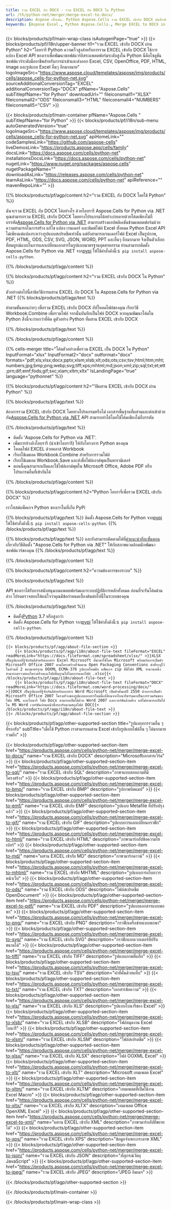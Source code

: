 ```yaml
---
title: รวม EXCEL กับ DOCX - รวม EXCEL กับ DOCX ใน Python
url: /th/python-net/merger/merge-excel-to-docx/ 
description: Aspose เอ็กเซล. Python Aspose.Cells รวม EXCEL เข้ากับ DOCX บันทึกฟอร์แมต Python รวม EXCEL เข้ากับรูปแบบ DOCX รวม EXCEL ไปที่ DOCX ใน Python รวม EXCEL
keywords: [Aspose Excel., Python Aspose.Cells., Merge EXCEL to DOCX in Python., Python Merge EXCEL to docx., Python Combine EXCEL to DOCX., EXCEL Merge]
---
```

{{< blocks/products/pf/main-wrap-class isAutogenPage="true" >}}
{{< blocks/products/pf/i18n/upper-banner h1="รวม EXCEL เข้ากับ DOCX ผ่าน Python" h2="ไลบรารี Python ความเร็วสูงสำหรับการรวม EXCEL เข้ากับ DOCX ใช้การแปลง Excel API ของเราเพื่อพัฒนาซอฟต์แวร์อิสระแพลตฟอร์มระดับสูงใน Python นี่คือโซลูชันซอฟต์แวร์ระดับมืออาชีพสำหรับการนำเข้าและส่งออก Excel, CSV, OpenOffice, PDF, HTML, image และรูปแบบ Excel อื่นๆ อีกมากมาย" logoImageSrc="https://www.aspose.cloud/templates/aspose/img/products/cells/aspose_cells-for-python-net.svg" sourceAdditionalConversionTag="EXCEL" additionalConversionTag="DOCX" pfName="Aspose.Cells" subTitlepfName="for Python" downloadUrl="" fileiconsmall1="XLSX" fileiconsmall2="ODS" fileiconsmall3="HTML" fileiconsmall4="NUMBERS" fileiconsmall5="CSV" >}}

{{< blocks/products/pf/main-container pfName="Aspose.Cells " subTitlepfName="for Python" >}}
{{< blocks/products/pf/i18n/sub-menu autoGeneratedVersion="true" logoImageSrc="https://www.aspose.cloud/templates/aspose/img/products/cells/aspose_cells-for-python-net.svg" apiHomeLink="" codeSamplesLink="https://github.com/aspose-cells" liveDemosLink="https://products.aspose.app/cells/family" docsLink="https://docs.aspose.com/cells/python-net" installationsDocsLink="https://docs.aspose.com/cells/python-net" nugetLink="https://www.nuget.org/packages/aspose.cells" nugetPackageName="" downloadAsLink="https://releases.aspose.com/cells/python-net" learnAsLink="https://docs.aspose.com/cells/python-net" apiReference="" mavenRepoLink="" >}}

{{% blocks/products/pf/agp/content h2="รวม EXCEL กับ DOCX โดยใช้ Python" %}}

 ฉันจะรวม EXCEL กับ DOCX ได้อย่างไร ด้วยไลบรารี Aspose.Cells for Python via .NET คุณสามารถรวม EXCEL เข้ากับ DOCX โดยทางโปรแกรมได้อย่างง่ายดายด้วยโค้ดเพียงไม่กี่บรรทัด[Aspose.Cells for Python via .NET](https://pypi.org/project/aspose-cells-python) สามารถสร้างแอปพลิเคชันข้ามแพลตฟอร์มด้วยความสามารถในการสร้าง แก้ไข แปลง เรนเดอร์ และพิมพ์ไฟล์ Excel ทั้งหมด Python Excel API ไม่เพียงแต่แปลงระหว่างรูปแบบสเปรดชีตเท่านั้น แต่ยังสามารถเรนเดอร์ไฟล์ Excel เป็นรูปภาพ, PDF, HTML, ODS, CSV, SVG, JSON, WORD, PPT และอื่นๆ อีกมากมาย จึงเป็นตัวเลือกที่สมบูรณ์แบบในการแลกเปลี่ยนเอกสารในรูปแบบมาตรฐานอุตสาหกรรม ท่านสามารถติดตั้ง Aspose.Cells for Python via .NET จาก<a href="https://pypi.org/project/aspose-cells-python/">pypi</a> ให้ใช้คำสั่งดังนี้:<code>$ pip install aspose-cells-python</code>.


{{% /blocks/products/pf/agp/content %}}

{{% blocks/products/pf/agp/content h2="รวม EXCEL เข้ากับ DOCX ใน Python" %}}

ตัวอย่างต่อไปนี้สาธิตวิธีการผสาน EXCEL กับ DOCX ใน Aspose.Cells for Python via .NET
{{% blocks/products/pf/agp/text %}}

ทำตามขั้นตอนง่ายๆ เพื่อรวม EXCEL เข้ากับ DOCX อัปโหลดไฟล์ของคุณ เรียกวิธี Workbook.Combine เพื่อรวมไฟล์ จากนั้นบันทึกเป็นไฟล์ DOCX หากคุณพัฒนาโค้ดใน Python สิ่งนี้จะง่ายกว่าที่คิด ดูตัวอย่าง Python ที่ผสาน EXCEL เข้ากับ DOCX

{{% /blocks/products/pf/agp/text %}}

{{% /blocks/products/pf/agp/content %}}

{{% cells-merger title="โค้ดตัวอย่างเพื่อรวม EXCEL เป็น DOCX ใน Python" InputFormat="xlsx" InputFormat2="docx" outformat="docx" formats="pdf;xls;xlsx;docx;pptx;xlsm;xlsb;xlt;ods;ots;csv;tsv;html;htm;mht;numbers;jpg;bmp;png;webp;svg;tiff;xps;mhtml;md;json;xml;zip;sql;txt;et;ett;prn;dif;emf;fods;gif;sxc;xlam;xltm;xltx" IsLandingPage="true" language="pythonnet" %}}

{{% blocks/products/pf/agp/content h2="วิธีผสาน EXCEL เข้ากับ DOCX ผ่าน Python" %}}

{{% blocks/products/pf/agp/text %}}

 ต้องการรวม EXCEL เข้ากับ DOCX โดยทางโปรแกรมหรือไม่ เอกสารพื้นฐานที่ผสานและต่อเข้าด้วยกัน[Aspose.Cells for Python via .NET](https://products.aspose.com/cells/python-net) API สามารถทำได้โดยใช้โค้ดเพียงไม่กี่บรรทัด

{{% /blocks/products/pf/agp/text %}}

+ ติดตั้ง 'Aspose.Cells for Python via .NET'.
+ เพิ่มการอ้างอิงไลบรารี (นำเข้าไลบรารี) ให้กับโครงการ Python ของคุณ
+ โหลดไฟล์ EXCEL ด้วยคลาส Workbook
+ เรียกใช้เมธอด Workbook.Combine สำหรับการรวมไฟล์
+ เรียกใช้เมธอด Workbook.Save และส่งชื่อไฟล์เอาต์พุตเป็นพารามิเตอร์
+ ตอนนี้คุณสามารถเปิดและใช้ไฟล์เอาต์พุตใน Microsoft Office, Adobe PDF หรือโปรแกรมอื่นที่เข้ากันได้

{{% /blocks/products/pf/agp/content %}}

{{% blocks/products/pf/agp/content h2="Python ไลบรารี่เพื่อรวม EXCEL เข้ากับ DOCX" %}}

เราโฮสต์แพ็คเกจ Python ของเราในที่เก็บ PyPi

{{% blocks/products/pf/agp/text %}}
 ติดตั้ง Aspose.Cells for Python จาก<a href="https://pypi.org/project/aspose-cells-python/">pypi</a> ให้ใช้คำสั่งดังนี้:<code>$ pip install aspose-cells-python</code>.
{{% /blocks/products/pf/agp/text %}}

{{% blocks/products/pf/agp/text %}}
 และยังสามารถติดตามได้ที่[คำแนะนำทีละขั้นตอน](https://docs.aspose.com/cells/python-net/getting-started/) เกี่ยวกับวิธีติดตั้ง "Aspose.Cells for Python via .NET" ให้กับสภาพแวดล้อมนักพัฒนาซอฟต์แวร์ของคุณ
{{% /blocks/products/pf/agp/text %}}


{{% /blocks/products/pf/agp/content %}}

 
{{% blocks/products/pf/agp/content h2="ความต้องการของระบบ" %}}

{{% blocks/products/pf/agp/text %}}

API ของเราได้รับการสนับสนุนบนแพลตฟอร์มและระบบปฏิบัติการหลักทั้งหมด ก่อนที่จะรันโค้ดด้านล่าง โปรดตรวจสอบให้แน่ใจว่าคุณมีข้อกำหนดเบื้องต้นต่อไปนี้ในระบบของคุณ

{{% /blocks/products/pf/agp/text %}}

-  ติดตั้ง[Python](https://www.python.org/downloads/) 3.7 หรือสูงกว่า
-  ติดตั้ง Aspose.Cells for Python จาก<a href="https://pypi.org/project/aspose-cells-python/">pypi</a> ให้ใช้คำสั่งดังนี้:<code>$ pip install aspose-cells-python</code>.


{{% /blocks/products/pf/agp/content %}}

<!-- aboutfile Starts -->
    {{< blocks/products/pf/agp/about-file-section >}}
        {{< blocks/products/pf/agp/i18n/about-file-text fileFormat="EXCEL" readMoreLink="https://docs.fileformat.com/spreadsheet/xlsx/" >}}XLSX เป็นรูปแบบที่รู้จักกันดีสำหรับเอกสาร Excel Microsoft ที่นำมาใช้โดย Microsoft พร้อมกับการเปิดตัว Microsoft Office 2007 ตามโครงสร้างที่จัดตาม Open Packaging Conventions ดังที่ระบุไว้ในส่วนที่ 2 ของมาตรฐาน OOXML ECMA-376 รูปแบบใหม่คือ แพ็คเกจ zip ที่มีไฟล์ XML จำนวนหนึ่ง สามารถตรวจสอบโครงสร้างและไฟล์พื้นฐานได้โดยการแตกไฟล์ .xlsx{{< /blocks/products/pf/agp/i18n/about-file-text >}}
        {{< blocks/products/pf/agp/i18n/about-file-text fileFormat="DOCX" readMoreLink="https://docs.fileformat.com/word-processing/docx/" >}}DOCX เป็นรูปแบบที่รู้จักกันดีสำหรับเอกสาร Word Microsoft เปิดตัวตั้งแต่ปี 2550 ด้วยการเปิดตัว Microsoft Office 2007 โครงสร้างของรูปแบบเอกสารใหม่นี้เปลี่ยนจากไบนารีธรรมดาเป็นการรวมกันของไฟล์ XML และไบนารี ไฟล์ Docx สามารถเปิดได้ด้วย Word 2007 และเวอร์ชันด้านข้าง แต่ไม่สามารถเปิดได้ใน MS Word เวอร์ชันก่อนหน้าซึ่งรองรับนามสกุลไฟล์ DOC{{< /blocks/products/pf/agp/i18n/about-file-text >}}
    {{< /blocks/products/pf/agp/about-file-section >}}
<!-- aboutfile Ends -->

{{< blocks/products/pf/agp/other-supported-section title="รูปแบบการรวมอื่น ๆ ที่รองรับ" subTitle="เมื่อใช้ Python เราสามารถผสาน Excel เข้ากับรูปแบบไฟล์อื่น ๆ ได้มากมายรวมถึง" >}}

{{< blocks/products/pf/agp/other-supported-section-item href="https://products.aspose.com/cells/python-net/merger/merge-excel-to-docx/" name="รวม EXCEL เข้ากับ DOCX" description="Microsoftเอกสารเวิร์ด" >}}
{{< blocks/products/pf/agp/other-supported-section-item href="https://products.aspose.com/cells/python-net/merger/merge-excel-to-sql/" name="รวม EXCEL เข้ากับ SQL" description="ภาษาแบบสอบถามที่มีโครงสร้าง" >}}
{{< blocks/products/pf/agp/other-supported-section-item href="https://products.aspose.com/cells/python-net/merger/merge-excel-to-bmp/" name="รวม EXCEL เข้ากับ BMP" description="รูปภาพบิตแมป" >}}
{{< blocks/products/pf/agp/other-supported-section-item href="https://products.aspose.com/cells/python-net/merger/merge-excel-to-emf/" name="รวม EXCEL เข้ากับ EMF" description="รูปแบบ Metafile ที่ปรับปรุงแล้ว" >}}
{{< blocks/products/pf/agp/other-supported-section-item href="https://products.aspose.com/cells/python-net/merger/merge-excel-to-gif/" name="รวม EXCEL เข้ากับ GIF" description="รูปแบบการแลกเปลี่ยนกราฟิก" >}}
{{< blocks/products/pf/agp/other-supported-section-item href="https://products.aspose.com/cells/python-net/merger/merge-excel-to-html/" name="รวม EXCEL เข้ากับ HTML" description="ภาษามาร์กอัปข้อความไฮเปอร์" >}}
{{< blocks/products/pf/agp/other-supported-section-item href="https://products.aspose.com/cells/python-net/merger/merge-excel-to-md/" name="ผสาน EXCEL เข้ากับ MD" description="ภาษามาร์กดาวน์" >}}
{{< blocks/products/pf/agp/other-supported-section-item href="https://products.aspose.com/cells/python-net/merger/merge-excel-to-mhtml/" name="รวม EXCEL เข้ากับ MHTML" description="รูปแบบการเก็บถาวรหน้าเว็บ" >}}
{{< blocks/products/pf/agp/other-supported-section-item href="https://products.aspose.com/cells/python-net/merger/merge-excel-to-ods/" name="รวม EXCEL เข้ากับ ODS" description="ไฟล์สเปรดชีต OpenDocument" >}}
{{< blocks/products/pf/agp/other-supported-section-item href="https://products.aspose.com/cells/python-net/merger/merge-excel-to-pdf/" name="รวม EXCEL เข้ากับ PDF" description="รูปแบบเอกสารแบบพกพา" >}}
{{< blocks/products/pf/agp/other-supported-section-item href="https://products.aspose.com/cells/python-net/merger/merge-excel-to-png/" name="รวม EXCEL เข้ากับ PNG" description="กราฟิกเครือข่ายแบบพกพา" >}}
{{< blocks/products/pf/agp/other-supported-section-item href="https://products.aspose.com/cells/python-net/merger/merge-excel-to-svg/" name="รวม EXCEL เข้ากับ SVG" description="กราฟิกแบบเวกเตอร์ที่ปรับขนาดได้" >}}
{{< blocks/products/pf/agp/other-supported-section-item href="https://products.aspose.com/cells/python-net/merger/merge-excel-to-tiff/" name="รวม EXCEL เข้ากับ TIFF" description="รูปแบบภาพที่แท็ก" >}}
{{< blocks/products/pf/agp/other-supported-section-item href="https://products.aspose.com/cells/python-net/merger/merge-excel-to-tsv/" name="รวม EXCEL เข้ากับ TSV" description="ค่าที่คั่นด้วยแท็บ" >}}
{{< blocks/products/pf/agp/other-supported-section-item href="https://products.aspose.com/cells/python-net/merger/merge-excel-to-txt/" name="รวม EXCEL เข้ากับ TXT" description="เอกสารข้อความ" >}}
{{< blocks/products/pf/agp/other-supported-section-item href="https://products.aspose.com/cells/python-net/merger/merge-excel-to-xls/" name="รวม EXCEL เข้ากับ XLS" description="รูปแบบไบนารีของ Excel" >}}
{{< blocks/products/pf/agp/other-supported-section-item href="https://products.aspose.com/cells/python-net/merger/merge-excel-to-xlsb/" name="รวม EXCEL เข้ากับ XLSB" description="ไฟล์สมุดงาน Excel ไบนารี" >}}
{{< blocks/products/pf/agp/other-supported-section-item href="https://products.aspose.com/cells/python-net/merger/merge-excel-to-xlsm/" name="รวม EXCEL เข้ากับ XLSM" description="ไฟล์สเปรดชีต" >}}
{{< blocks/products/pf/agp/other-supported-section-item href="https://products.aspose.com/cells/python-net/merger/merge-excel-to-xlsx/" name="รวม EXCEL เข้ากับ XLSX" description="ไฟล์ OOXML Excel" >}}
{{< blocks/products/pf/agp/other-supported-section-item href="https://products.aspose.com/cells/python-net/merger/merge-excel-to-xlt/" name="รวม EXCEL เข้ากับ XLT" description="Microsoft เทมเพลต Excel" >}}
{{< blocks/products/pf/agp/other-supported-section-item href="https://products.aspose.com/cells/python-net/merger/merge-excel-to-xltm/" name="รวม EXCEL เข้ากับ XLTM" description="เทมเพลตที่เปิดใช้งาน Excel Macro" >}}
{{< blocks/products/pf/agp/other-supported-section-item href="https://products.aspose.com/cells/python-net/merger/merge-excel-to-xltx/" name="รวม EXCEL เข้ากับ XLTX" description="เทมเพลต Office OpenXML Excel" >}}
{{< blocks/products/pf/agp/other-supported-section-item href="https://products.aspose.com/cells/python-net/merger/merge-excel-to-xml/" name="ผสาน EXCEL เข้ากับ XML" description="ภาษามาร์กอัปที่ขยายได้" >}}
{{< blocks/products/pf/agp/other-supported-section-item href="https://products.aspose.com/cells/python-net/merger/merge-excel-to-xps/" name="รวม EXCEL เข้ากับ XPS" description="ข้อมูลจำเพาะกระดาษ XML" >}}
{{< blocks/products/pf/agp/other-supported-section-item href="https://products.aspose.com/cells/python-net/merger/merge-excel-to-json/" name="รวม EXCEL เข้ากับ JSON" description="สัญกรณ์วัตถุ JavaScript" >}}
{{< blocks/products/pf/agp/other-supported-section-item href="https://products.aspose.com/cells/python-net/merger/merge-excel-to-jpeg/" name="รวม EXCEL เข้ากับ JPEG" description="JPEG อิมเมจ" >}}

{{< /blocks/products/pf/agp/other-supported-section >}}

{{< /blocks/products/pf/main-container >}}
    
{{< /blocks/products/pf/main-wrap-class >}}
